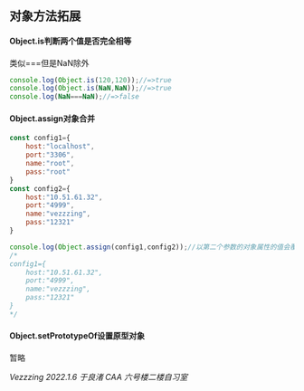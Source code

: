 ## 对象方法拓展
#### Object.is判断两个值是否完全相等
类似===但是NaN除外
```javascript
console.log(Object.is(120,120));//=>true
console.log(Object.is(NaN,NaN));//=>true
console.log(NaN===NaN);//=>false
```
#### Object.assign对象合并
```javascript
const config1={
    host:"localhost",
    port:"3306",
    name:"root",
    pass:"root"
}
const config2={
    host:"10.51.61.32",
    port:"4999",
    name:"vezzzing",
    pass:"12321"
}

console.log(Object.assign(config1,config2));//以第二个参数的对象属性的值会覆盖同名第一个参数对象的属性
/*
config1={
    host:"10.51.61.32",
    port:"4999",
    name:"vezzzing",
    pass:"12321"
}
*/
```
#### Object.setPrototypeOf设置原型对象
暂略
  
  
*Vezzzing 2022.1.6 于良渚 CAA 六号楼二楼自习室*